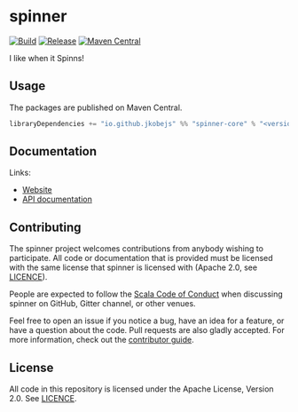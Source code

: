 # spinner

[![Build](https://github.com/jkobejs/spinner/workflows/build/badge.svg?branch=master)](https://github.com/jkobejs/spinner/actions?query=branch%3Amaster+workflow%3Abuild) [![Release](https://github.com/jkobejs/spinner/workflows/release/badge.svg)](https://github.com/jkobejs/spinner/actions?query=workflow%3Arelease) [![Maven Central](https://maven-badges.herokuapp.com/maven-central/io.github.jkobejs/spinner-core_2.13/badge.svg)](https://maven-badges.herokuapp.com/maven-central/io.github.jkobejs/spinner-core_2.13)

I like when it Spinns!

## Usage

The packages are published on Maven Central.

```scala
libraryDependencies += "io.github.jkobejs" %% "spinner-core" % "<version>"
```

## Documentation

Links:

- [Website](https://jkobejs.github.io/spinner/)
- [API documentation](https://jkobejs.github.io/spinner/api/)

## Contributing

The spinner project welcomes contributions from anybody wishing to participate.  All code or documentation that is provided must be licensed with the same license that spinner is licensed with (Apache 2.0, see [LICENCE](./LICENSE.md)).

People are expected to follow the [Scala Code of Conduct](./CODE_OF_CONDUCT.md) when discussing spinner on GitHub, Gitter channel, or other venues.

Feel free to open an issue if you notice a bug, have an idea for a feature, or have a question about the code. Pull requests are also gladly accepted. For more information, check out the [contributor guide](./CONTRIBUTING.md).

## License

All code in this repository is licensed under the Apache License, Version 2.0.  See [LICENCE](./LICENSE.md).
